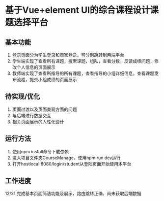 # 基于Vue+element UI的综合课程设计课题选择平台

## 基本功能
1. 登录页面分为学生登录和商家登录，可分别跳转到两端平台
2. 学生端实现了查看所有课题，搜索课题，组队，查看分数，反馈成绩问题，修改个人信息的页面展示
3. 教师端实现了查看所指导的所有课题，查看指导的小组详细信息，查看课题发布流程，提交小组成绩的页面展示

## 待实现/优化
1. 页面过渡以及页面美观方面的问题
2. 与后端进行数据交互
3. 相关页面展示的人性化设计

## 运行方法
1. 使用npm install命令下载依赖
2. 进入项目文件夹CourseManage，使用npm run dev运行
3. 打开hostlocal:8080/login/student从登陆页面开始使用本平台

## 工作进度
12/21 完成基本页面简洁功能及展示，路由跳转正确，尚未获取后端数据
